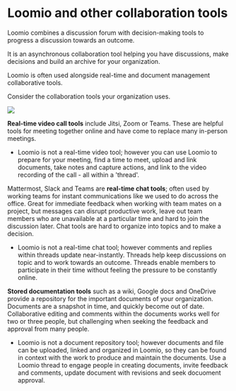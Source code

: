 # Loomio and other collaboration tools

Loomio combines a discussion forum with decision-making tools to progress a discussion towards an outcome.  

It is an asynchronous collaboration tool helping you have discussions, make decisions and build an archive for your organization.  

Loomio is often used alongside real-time and document management collaborative tools.  

Consider the collaboration tools your organization uses.

![](map-tools.png)

**Real-time video call tools** include Jitsi, Zoom or Teams. These are helpful tools for meeting together online and have come to replace many in-person meetings.  
- Loomio is not a real-time video tool; however you can use Loomio to prepare for your meeting, find a time to meet, upload and link documents, take notes and capture actions, and link to the video recording of the call - all within a 'thread'.

Mattermost, Slack and Teams are **real-time chat tools**; often used by working teams for instant communications like we used to do across the office. Great for immediate feedback when working with team mates on a project, but messages can disrupt productive work, leave out team members who are unavailable at a particular time and hard to join the discussion later.  Chat tools are hard to organize into topics and to make a decision.
- Loomio is not a real-time chat tool; however comments and replies within threads update near-instantly. Threads help keep discussions on topic and to work towards an outcome.  Threads enable members to participate in their time without feeling the pressure to be constantly online.

**Stored documentation tools** such as a wiki, Google docs and OneDrive provide a repository for the important documents of your organization.  Documents are a snapshot in time, and quickly become out of date.  Collaborative editing and comments within the documents works well for two or three people, but challenging when seeking the feedback and approval from many people.
- Loomio is not a document repository tool; however documents and file can be uploaded, linked and organized in Loomio, so they can be found in context with the work to produce and maintain the documents.  Use a Loomio thread to engage people in creating documents, invite feedback and comments, update document with revisions and seek docuoment approval.
